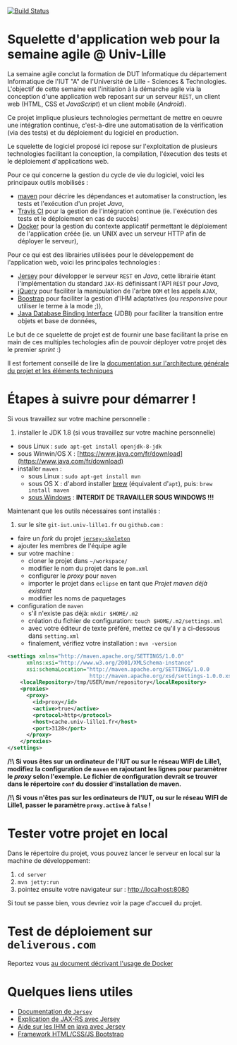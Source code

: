 [![Build Status](https://travis-ci.org/marmat8951/jersey-skeleton.svg?branch=master)](https://travis-ci.org/iut-lille/jersey-skeleton)

# Squelette d'application web pour la semaine agile @ Univ-Lille

La semaine agile conclut la formation de DUT Informatique du département Informatique de l'IUT "A" de l'Université de Lille - Sciences & Technologies. L'objectif de cette semaine est l'initiation à la démarche agile via la conception d'une application web reposant sur un serveur `REST`, un client web (HTML, CSS et *JavaScript*) et un client mobile (*Androïd*).


Ce projet implique plusieurs technologies permettant de mettre en oeuvre une intégration continue, c'est-à-dire une automatisation de la vérification (via des tests) et du déploiement du logiciel en production.

Le squelette de logiciel proposé ici repose sur l'exploitation de plusieurs technologies facilitant la conception, la compilation, l'éxecution des tests et le déploiement d'applications web.

Pour ce qui concerne la gestion du cycle de vie du logiciel, voici les principaux outils mobilisés :

- [maven](https://maven.apache.org) pour décrire les dépendances et automatiser la construction, les tests et l'exécution d'un projet *Java*,
- [Travis CI](https://travis-ci.org) pour la gestion de l'intégration continue (ie. l'exécution des tests et le déploiement en cas de succès)
- [Docker](https://www.docker.com) pour la gestion du contexte applicatif permettant le déploiement de l'application créée (ie. un UNIX avec un serveur HTTP afin de déployer le serveur),

Pour ce qui est des librairies utilisées pour le développement de l'application web, voici les principales technologies :

- [Jersey](https://jersey.java.net) pour développer le serveur `REST` en *Java*, cette librairie étant l'implémentation du standard `JAX-RS` définissant l'API `REST` pour *Java*,
- [jQuery](https://jquery.com) pour faciliter la manipulation de l'arbre `DOM` et les appels `AJAX`,
- [Boostrap](http://getbootstrap.com) pour faciliter la gestion d'IHM adaptatives (ou *responsive* pour utiliser le terme à la mode ;)), 
- [Java Database Binding Interface](http://jdbi.org) (JDBI) pour faciliter la transition entre objets et base de données,

Le but de ce squelette de projet est de fournir une base facilitant la prise en main de ces multiples techologies afin de pouvoir déployer votre projet dès le premier *sprint* :)

Il est fortement conseillé de lire la [documentation sur l'architecture générale du projet et les éléments techniques](doc/architecture.md)

# Étapes à suivre pour démarrer !

Si vous travaillez sur votre machine personnelle :

1. installer le JDK 1.8 (si vous travaillez sur votre machine personnelle)
  - sous Linux : `sudo apt-get install openjdk-8-jdk`
  - sous Winwin/OS X : [https://www.java.com/fr/download](https://www.java.com/fr/download)
- installer `maven` : 
  - sous Linux : `sudo apt-get install mvn`
  - sous OS X : d'abord installer [brew](https://brew.sh) (équivalent d'`apt`), puis: `brew install maven`
  - [sous Windows](doc/maven-winwin.md) : **INTERDIT DE TRAVAILLER SOUS WINDOWS !!!**

Maintenant que les outils nécessaires sont installés :

1. sur le site `git-iut.univ-lille1.fr` ou `github.com` :
  - faire un *fork* du projet [`jersey-skeleton`](https://github.com/tclavier/jersey-skeleton)
  - ajouter les membres de l'équipe agile
- sur votre machine :
  - cloner le projet dans `~/workspace/`
  - modifier le nom du projet dans le `pom.xml`
  - configurer le *proxy* pour `maven`
  - importer le projet dans `eclipse` en tant que *Projet maven déjà existant*
  - modifier les noms de paquetages
- configuration de `maven`
  - s'il n'existe pas déjà: `mkdir $HOME/.m2`
  - création du fichier de configuration: `touch $HOME/.m2/settings.xml`
  - avec votre éditeur de texte préféré, mettez ce qu'il y a ci-dessous dans `setting.xml`
  - finalement, vérifiez votre installation : `mvn -version`

```xml
<settings xmlns="http://maven.apache.org/SETTINGS/1.0.0"
      xmlns:xsi="http://www.w3.org/2001/XMLSchema-instance"
      xsi:schemaLocation="http://maven.apache.org/SETTINGS/1.0.0
                          http://maven.apache.org/xsd/settings-1.0.0.xsd">
    <localRepository>/tmp/USER/mvn/repository</localRepository>
    <proxies>
      <proxy>
        <id>proxy</id>
        <active>true</active>
        <protocol>http</protocol>
        <host>cache.univ-lille1.fr</host>
        <port>3128</port>
      </proxy>
    </proxies>
</settings>
```
**/!\ Si vous êtes sur un ordinateur de l'IUT ou sur le réseau WIFI de Lille1, modifiez la configuration de `maven` en rajoutant les lignes pour paramètrer le *proxy* selon l'exemple. Le fichier de configuration devrait se trouver dans le répertoire `conf` du dossier d'installation de maven.**

**/!\ Si vous n'êtes pas sur les ordinateurs de l'IUT, ou sur le réseau WIFI de Lille1, passer le paramètre `proxy.active` à `false` !**

# Tester votre projet en local

Dans le répertoire du projet, vous pouvez lancer le serveur en local sur la machine de développement:

1. `cd server`
2. `mvn jetty:run`
3. pointez ensuite votre navigateur sur : [http://localhost:8080](http://localhost:8080)

Si tout se passe bien, vous devriez voir la page d'accueil du projet.

# Test de déploiement sur `deliverous.com`

Reportez vous [au document décrivant l'usage de Docker](doc/docker.md)

# Quelques liens utiles
- [Documentation de `Jersey`](https://jersey.java.net/documentation/latest/index.html)
- [Explication de JAX-RS avec Jersey](http://coenraets.org/blog/2011/12/restful-services-with-jquery-and-java-using-jax-rs-and-jersey)
- [Aide sur les IHM en java avec Jersey](http://thierry-leriche-dessirier.developpez.com/tutoriels/java/client-swing-menus-filtres-rest-service/)
- [Framework HTML/CSS/JS Bootstrap](http://getbootstrap.com)
